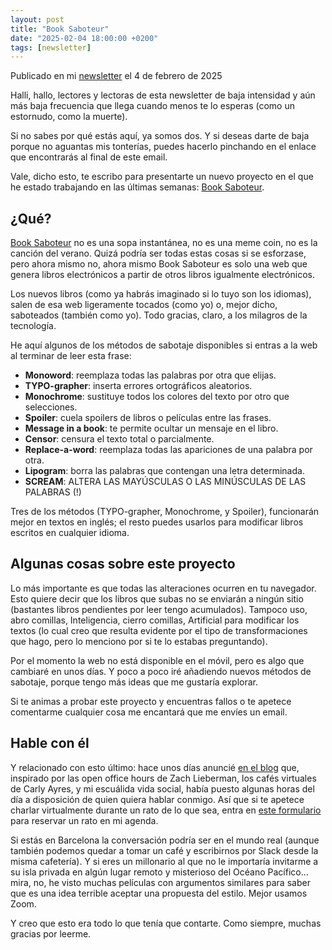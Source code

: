 ```yaml
---
layout: post
title: "Book Saboteur"
date: "2025-02-04 18:00:00 +0200"
tags: [newsletter]
---
```


<div class="is-hidden-from-home">Publicado en mi <a href="https://javier.computer/newsletter">newsletter</a> el 4 de febrero de 2025</div>

Halli, hallo, lectores y lectoras de esta newsletter de baja intensidad y aún
más baja frecuencia que llega cuando menos te lo esperas (como un estornudo,
como la muerte). 

Si no sabes por qué estás aquí, ya somos dos. Y si deseas darte de baja porque
no aguantas mis tonterías, puedes hacerlo pinchando en el enlace que
encontrarás al final de este email. 

Vale, dicho esto, te escribo para presentarte un nuevo proyecto en el que he
estado trabajando en las últimas semanas: [Book Saboteur](https://booksaboteur.com).

<!-- more -->

## ¿Qué?

[Book Saboteur](https://booksaboteur.com) no es una sopa instantánea, no es una meme coin, no es la canción
del verano. Quizá podría ser todas estas cosas si se esforzase, pero ahora
mismo no, ahora mismo Book Saboteur es solo una web que genera libros
electrónicos a partir de otros libros igualmente electrónicos. 

Los nuevos libros (como ya habrás imaginado si lo tuyo son los idiomas), salen
de esa web ligeramente tocados (como yo) o, mejor dicho, saboteados (también
como yo). Todo gracias, claro, a los milagros de la tecnología. 

He aquí algunos de los métodos de sabotaje disponibles si entras a la web al
terminar de leer esta frase:

- **Monoword**: reemplaza todas las palabras por otra que elijas.
- **TYPO-grapher**: inserta errores ortográficos aleatorios.
- **Monochrome**: sustituye todos los colores del texto por otro que selecciones.
- **Spoiler**: cuela spoilers de libros o películas entre las frases.
- **Message in a book**: te permite ocultar un mensaje en el libro.
- **Censor**: censura el texto total o parcialmente.
- **Replace-a-word**: reemplaza todas las apariciones de una palabra por otra.
- **Lipogram**: borra las palabras que contengan una letra determinada.
- **SCREAM**: ALTERA LAS MAYÚSCULAS O LAS MINÚSCULAS DE LAS PALABRAS (!)

Tres de los métodos (TYPO-grapher, Monochrome, y Spoiler), funcionarán mejor en
textos en inglés; el resto puedes usarlos para modificar libros escritos en
cualquier idioma.

## Algunas cosas sobre este proyecto

Lo más importante es que todas las alteraciones ocurren en tu navegador. Esto
quiere decir que los libros que subas no se enviarán a ningún sitio (bastantes
libros pendientes por leer tengo acumulados). Tampoco uso, abro comillas,
Inteligencia, cierro comillas, Artificial para modificar los textos (lo cual
creo que resulta evidente por el tipo de transformaciones que hago, pero lo
menciono por si te lo estabas preguntando). 

Por el momento la web no está disponible en el móvil, pero es algo que cambiaré
en unos días. Y poco a poco iré añadiendo nuevos métodos de sabotaje, porque
tengo más ideas que me gustaría explorar.

Si te animas a probar este proyecto y encuentras fallos o te apetece comentarme
cualquier cosa me encantará que me envíes un email.

## Hable con él

Y relacionado con esto último: hace unos días anuncié [en el blog](https://javier.computer/2025/01/20/oficina) que, inspirado
por las open office hours de Zach Lieberman, los cafés virtuales de Carly
Ayres, y mi escuálida vida social, había puesto algunas horas del día a
disposición de quien quiera hablar conmigo. Así que si te apetece charlar
virtualmente durante un rato de lo que sea, entra en [este formulario](https://javier.computer/office-hours) para
reservar un rato en mi agenda. 

Si estás en Barcelona la conversación podría ser en el mundo real (aunque
también podemos quedar a tomar un café y escribirnos por Slack desde la misma
cafetería). Y si eres un millonario al que no le importaría invitarme a su isla
privada en algún lugar remoto y misterioso del Océano Pacífico… mira, no, he
visto muchas películas con argumentos similares para saber que es una idea
terrible aceptar una propuesta del estilo. Mejor usamos Zoom.

Y creo que esto era todo lo que tenía que contarte. Como siempre, muchas
gracias por leerme.

